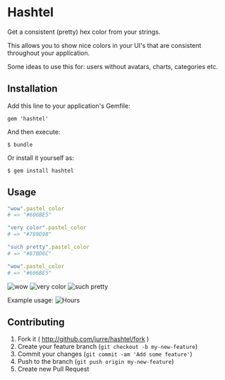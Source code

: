 # Hashtel

Get a consistent (pretty) hex color from your strings.

This allows you to show nice colors in your UI's that
are consistent throughout your application.

Some ideas to use this for: users without avatars,
charts, categories etc.

## Installation

Add this line to your application's Gemfile:

    gem 'hashtel'

And then execute:

    $ bundle

Or install it yourself as:

    $ gem install hashtel

## Usage

```ruby
"wow".pastel_color
# => "#606BE5"

"very color".pastel_color
# => "#789D9B"

"such pretty".pastel_color
# => "#87BD6C"

"wow".pastel_color
# => "#606BE5"
```

![wow](https://raw.github.com/jurre/hashtel/master/img/wow.png)
![very color](https://raw.github.com/jurre/hashtel/master/img/very-color.png)
![such pretty](https://raw.github.com/jurre/hashtel/master/img/such-pretty.png)

Example usage:
![Hours](https://raw.github.com/jurre/hashtel/master/img/example.png)

## Contributing

1. Fork it ( http://github.com/jurre/hashtel/fork )
2. Create your feature branch (`git checkout -b my-new-feature`)
3. Commit your changes (`git commit -am 'Add some feature'`)
4. Push to the branch (`git push origin my-new-feature`)
5. Create new Pull Request
